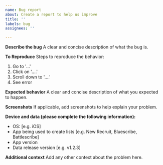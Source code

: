 ```yaml
---
name: Bug report
about: Create a report to help us improve
title: ''
labels: bug
assignees: ''

---
```


**Describe the bug**
A clear and concise description of what the bug is.

**To Reproduce**
Steps to reproduce the behavior:
1. Go to '...'
2. Click on '....'
3. Scroll down to '....'
4. See error

**Expected behavior**
A clear and concise description of what you expected to happen.

**Screenshots**
If applicable, add screenshots to help explain your problem.

**Device and data (please complete the following information):**
 - OS: [e.g. iOS]
 - App being used to create lists [e.g. New Recruit, Bluescribe, Battlescribe]
 - App version
 - Data release version [e.g. v1.2.3]

**Additional context**
Add any other context about the problem here.
